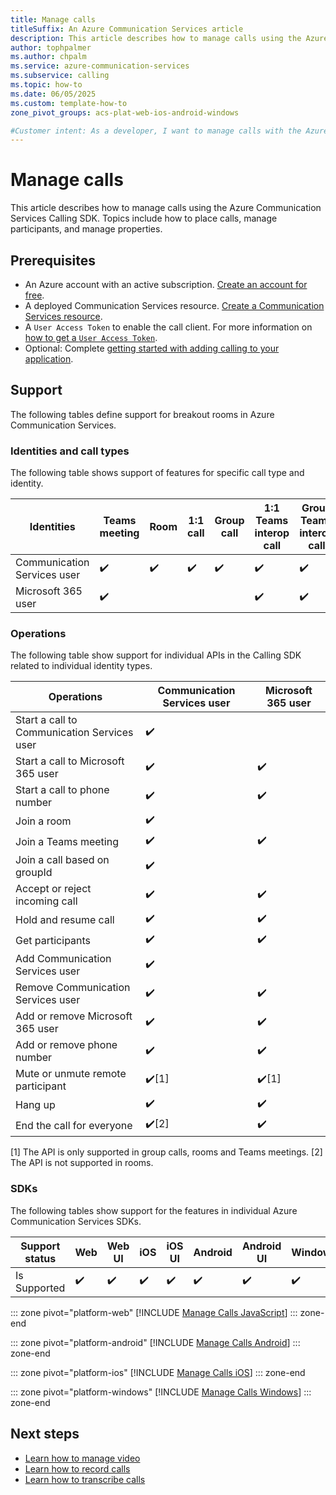 ```yaml
---
title: Manage calls
titleSuffix: An Azure Communication Services article
description: This article describes how to manage calls using the Azure Communication Services Calling SDK.
author: tophpalmer
ms.author: chpalm
ms.service: azure-communication-services
ms.subservice: calling
ms.topic: how-to 
ms.date: 06/05/2025
ms.custom: template-how-to
zone_pivot_groups: acs-plat-web-ios-android-windows

#Customer intent: As a developer, I want to manage calls with the Azure Communication Services sdks so that I can create a calling application that manages calls.
---
```


# Manage calls

This article describes how to manage calls using the Azure Communication Services Calling SDK. Topics include how to place calls, manage participants, and manage properties.

## Prerequisites

- An Azure account with an active subscription. [Create an account for free](https://azure.microsoft.com/pricing/purchase-options/azure-account?cid=msft_learn). 
- A deployed Communication Services resource. [Create a Communication Services resource](../../quickstarts/create-communication-resource.md).
- A `User Access Token` to enable the call client. For more information on [how to get a `User Access Token`](../../quickstarts/identity/access-tokens.md).
- Optional: Complete [getting started with adding calling to your application](../../quickstarts/voice-video-calling/getting-started-with-calling.md).

## Support

The following tables define support for breakout rooms in Azure Communication Services.

### Identities and call types

The following table shows support of features for specific call type and identity. 

|Identities | Teams meeting | Room | 1:1 call | Group call | 1:1 Teams interop call | Group Teams interop call |
| --- | --- | --- | --- | --- | --- | --- |
|Communication Services user | ✔️ | ✔️ | ✔️ | ✔️ | ✔️ |	✔️ |
|Microsoft 365 user	| ✔️ | | | | ✔️ | ✔️ |

### Operations

The following table show support for individual APIs in the Calling SDK related to individual identity types. 

|Operations | Communication Services user | Microsoft 365 user |
| --- | --- | --- |
|Start a call to Communication Services user | ✔️ | | 		
|Start a call to Microsoft 365 user	| ✔️ | ✔️ | 		
|Start a call to phone number | ✔️ | ✔️ | 		
|Join a room |✔️ | | 
|Join a Teams meeting | ✔️	| ✔️ |
|Join a call based on groupId | ✔️ | |
|Accept or reject incoming call | ✔️ | ✔️ |
|Hold and resume call | ✔️ | ✔️ |
|Get participants | ✔️ | ✔️ |
|Add Communication Services user | ✔️ | | 		
|Remove Communication Services user | ✔️	| ✔️ | 		
|Add or remove Microsoft 365 user | ✔️	| ✔️ | 		
|Add or remove phone number	| ✔️ | ✔️ | 		
|Mute or unmute remote participant | ✔️[1] | ✔️[1] |
|Hang up | ✔️ | ✔️ |
|End the call for everyone | ✔️[2] | ✔️ |

[1] The API is only supported in group calls, rooms and Teams meetings.
[2] The API is not supported in rooms.

### SDKs

The following tables show support for the features in individual Azure Communication Services SDKs.

| Support status | Web | Web UI | iOS | iOS UI | Android | Android UI | Windows |
| --- | --- | --- | --- | --- | --- | --- | --- |
| Is Supported | ✔️ | ✔️ | ✔️ | ✔️ | ✔️ | ✔️ | ✔️ |		

::: zone pivot="platform-web"
[!INCLUDE [Manage Calls JavaScript](./includes/manage-calls/manage-calls-web.md)]
::: zone-end

::: zone pivot="platform-android"
[!INCLUDE [Manage Calls Android](./includes/manage-calls/manage-calls-android.md)]
::: zone-end

::: zone pivot="platform-ios"
[!INCLUDE [Manage Calls iOS](./includes/manage-calls/manage-calls-ios.md)]
::: zone-end

::: zone pivot="platform-windows"
[!INCLUDE [Manage Calls Windows](./includes/manage-calls/manage-calls-windows.md)]
::: zone-end

## Next steps
- [Learn how to manage video](./manage-video.md)
- [Learn how to record calls](./record-calls.md)
- [Learn how to transcribe calls](./call-transcription.md)
